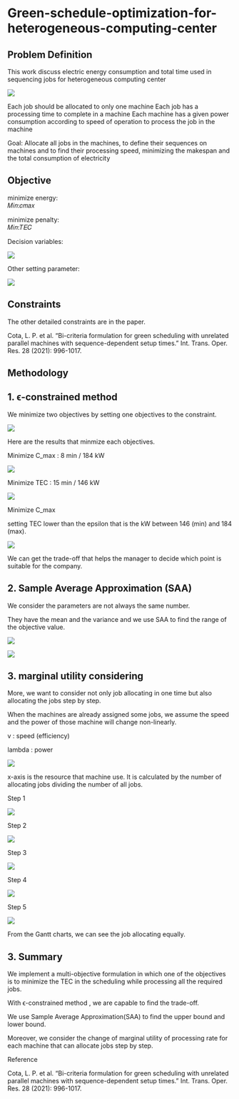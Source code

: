 # Green-schedule-optimization-for-heterogeneous-computing-center
## Problem Definition
This work discuss electric energy consumption and total time used in sequencing jobs for heterogeneous computing center

![](https://github.com/EE91941387EE/Green-schedule-optimization-for-heterogeneous-computing-center/blob/main/images/%E5%9C%96%E7%89%871.png)  

Each job should be allocated to only one machine
Each job has a processing time to complete in a machine
Each machine has a given power consumption according to speed of operation to process the job in the machine

Goal: Allocate all jobs in the machines, to define their sequences on machines and to find their processing speed, minimizing the makespan and the total consumption of electricity

## Objective

minimize energy:                                               
𝑀𝑖𝑛:𝑐𝑚𝑎𝑥
 
minimize penalty:                                              
𝑀𝑖𝑛:𝑇𝐸𝐶

Decision variables:

![](https://github.com/EE91941387EE/Green-schedule-optimization-for-heterogeneous-computing-center/blob/main/images/%E5%9C%96%E7%89%872.png)  

Other setting parameter:

![](https://github.com/EE91941387EE/Green-schedule-optimization-for-heterogeneous-computing-center/blob/main/images/%E5%9C%96%E7%89%874.png)  

## Constraints

The other detailed constraints are in the paper.

Cota, L. P. et al. “Bi-criteria formulation for green scheduling with unrelated parallel machines with sequence-dependent setup times.” Int. Trans. Oper. Res. 28 (2021): 996-1017.

## Methodology

## 1. ϵ-constrained method

We minimize two objectives by setting one objectives to the constraint.

![](https://github.com/EE91941387EE/Green-schedule-optimization-for-heterogeneous-computing-center/blob/main/images/%E5%9C%96%E7%89%875.png)

Here are the results that minmize each objectives.

Minimize C_max : 8 min / 184 kW

![](https://github.com/EE91941387EE/Green-schedule-optimization-for-heterogeneous-computing-center/blob/main/images/%E5%9C%96%E7%89%876.png)

Minimize TEC : 15 min / 146 kW

![](https://github.com/EE91941387EE/Green-schedule-optimization-for-heterogeneous-computing-center/blob/main/images/%E5%9C%96%E7%89%877.png)

Minimize C_max

setting TEC lower than the epsilon that is the kW between 146 (min) and 184 (max).

![](https://github.com/EE91941387EE/Green-schedule-optimization-for-heterogeneous-computing-center/blob/main/images/%E5%9C%96%E7%89%878.png)

We can get the trade-off that helps the manager to decide which point is suitable for the company.

## 2. Sample Average Approximation (SAA)

We consider the parameters are not always the same number.

They have the mean and the variance and we use SAA to find the range of the objective value.

![](https://github.com/EE91941387EE/Green-schedule-optimization-for-heterogeneous-computing-center/blob/main/images/%E5%9C%96%E7%89%879.png)

![](https://github.com/EE91941387EE/Green-schedule-optimization-for-heterogeneous-computing-center/blob/main/images/%E5%9C%96%E7%89%8710.png)

## 3. marginal utility considering

More, we want to consider not only job allocating in one time but also allocating the jobs step by step.

When the machines are already assigned some jobs, we assume the speed and the power of those machine will change non-linearly.

v : speed (efficiency)

lambda : power

![](https://github.com/EE91941387EE/Green-schedule-optimization-for-heterogeneous-computing-center/blob/main/images/%E5%9C%96%E7%89%8711.png)

x-axis is the resource that machine use. It is calculated by the number of allocating jobs dividing the number of all jobs.

Step 1

![](https://github.com/EE91941387EE/Green-schedule-optimization-for-heterogeneous-computing-center/blob/main/images/%E5%9C%96%E7%89%8712.png)

Step 2

![](https://github.com/EE91941387EE/Green-schedule-optimization-for-heterogeneous-computing-center/blob/main/images/%E5%9C%96%E7%89%8713.png)

Step 3

![](https://github.com/EE91941387EE/Green-schedule-optimization-for-heterogeneous-computing-center/blob/main/images/%E5%9C%96%E7%89%8714.png)

Step 4

![](https://github.com/EE91941387EE/Green-schedule-optimization-for-heterogeneous-computing-center/blob/main/images/%E5%9C%96%E7%89%8715.png)

Step 5

![](https://github.com/EE91941387EE/Green-schedule-optimization-for-heterogeneous-computing-center/blob/main/images/%E5%9C%96%E7%89%8716.png)

From the Gantt charts, we can see the job allocating equally.

## 3. Summary

We implement a multi-objective formulation in which one of the objectives is to minimize the TEC in the scheduling while processing all the required jobs.

With ϵ-constrained method , we are capable to find the trade-off.

We use Sample Average Approximation(SAA) to find the upper bound and lower bound.

Moreover, we consider the change of marginal utility of processing rate for each machine that can allocate jobs step by step.

Reference

Cota, L. P. et al. “Bi-criteria formulation for green scheduling with unrelated parallel machines with sequence-dependent setup times.” Int. Trans. Oper. Res. 28 (2021): 996-1017.
